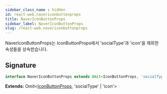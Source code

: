 ```yaml
---
sidebar_class_name : hidden
id: react-web.navericonbuttonprops
title: NaverIconButtonProps
sidebar_label: NaverIconButtonProps
slug: /react-web.navericonbuttonprops
---
```






NaverIconButtonProps는 IconButtonProps에서 'socialType'과 'icon'을 제외한 속성들을 상속받습니다.

## Signature

```typescript
interface NaverIconButtonProps extends Omit<IconButtonProps, 'socialType' | 'icon'> 
```
**Extends:** Omit&lt;[IconButtonProps](./react-web.iconbuttonprops), 'socialType' \| 'icon'&gt;


